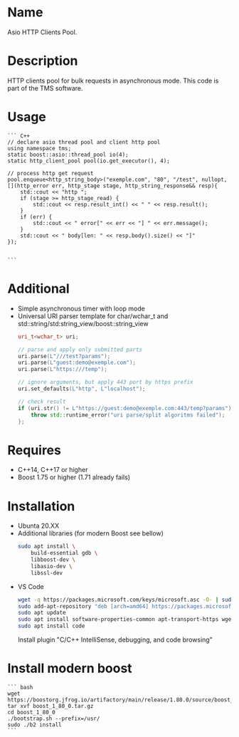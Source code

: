 # Name
Asio HTTP Clients Pool.

# Description
HTTP clients pool for bulk requests in asynchronous mode.
This code is part of the TMS software.

# Usage
	``` C++    
    // declare asio thread pool and client http pool
    using namespace tms;
    static boost::asio::thread_pool io(4);
    static http_client_pool pool(io.get_executor(), 4);
    
    // process http get request
    pool.enqueue<http_string_body>("exemple.com", "80", "/test", nullopt, [](http_error err, http_stage stage, http_string_response&& resp){
        std::cout << "http ";
        if (stage >= http_stage_read) {
            std::cout << resp.result_int() << " " << resp.result();
        }
        if (err) {
            std::cout << " error[" << err << "] " << err.message();
        }
        std::cout << " body[len: " << resp.body().size() << "]"
    });
    
    
	```

# Additional
 * Simple asynchronous timer with loop mode
 * Universal URI parser template for char/wchar_t and std::string/std:string_view/boost::string_view
	``` C++
    uri_t<wchar_t> uri;

    // parse and apply only submitted parts
    uri.parse(L"///test?params");
    uri.parse(L"guest:demo@exemple.com");
    uri.parse(L"https:///temp");
    
    // ignore arguments, but apply 443 port by https prefix
    uri.set_defaults(L"http", L"localhost"); 
    
    // check result
    if (uri.str() != L"https://guest:demo@exemple.com:443/temp?params") {
        throw std::runtime_error("uri parse/split algoritms failed");
    };
	```
    
# Requires
 * C++14, C++17 or higher
 * Boost 1.75 or higher (1.71 already fails)
    
# Installation
 * Ubunta 20.XX    
 * Additional libraries (for modern Boost see bellow)
	``` bash
	sudo apt install \
		build-essential gdb \
		libboost-dev \
        libasio-dev \
		libssl-dev
	```
 * VS Code
	``` bash
	wget -q https://packages.microsoft.com/keys/microsoft.asc -O- | sudo apt-key add -
	sudo add-apt-repository "deb [arch=amd64] https://packages.microsoft.com/repos/vscode stable main"
    sudo apt update
    sudo apt install software-properties-common apt-transport-https wget
    sudo apt install code
	```
	Install plugin "C/C++ IntelliSense, debugging, and code browsing"

# Install modern boost
	``` bash
    wget https://boostorg.jfrog.io/artifactory/main/release/1.80.0/source/boost_1_80_0.tar.gz
    tar xvf boost_1_80_0.tar.gz
    cd boost_1_80_0
    ./bootstrap.sh --prefix=/usr/
    sudo ./b2 install
    ```